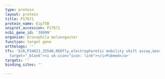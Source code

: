 ```yaml
---
type: protein
layout: protein
title: P17671
protein_name: Eip75B
uniprot_accession: P17671
ncbi_gene_id: '39999'
organism: Drosophila melanogaster
function: target gene
orthologs: ''
tfs: 'EcR,P34021,35540,REDfly,electrophoretic mobility shift assay,&ensp;<a href="https://www.ncbi.nlm.nih.gov/pubmed/?term=19340940%5Buid%5D+OR+20965965%5Buid%5D"
  target="_blank"><i uk-icon="icon: link"></i>Pubmed</a>'
targets: ''
binding_sites: ''

---
```

